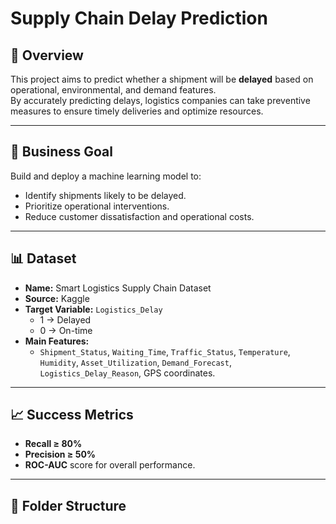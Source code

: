 # Supply Chain Delay Prediction

## 📌 Overview
This project aims to predict whether a shipment will be **delayed** based on operational, environmental, and demand features.  
By accurately predicting delays, logistics companies can take preventive measures to ensure timely deliveries and optimize resources.

---

## 🎯 Business Goal
Build and deploy a machine learning model to:
- Identify shipments likely to be delayed.
- Prioritize operational interventions.
- Reduce customer dissatisfaction and operational costs.

---

## 📊 Dataset
- **Name:** Smart Logistics Supply Chain Dataset
- **Source:** Kaggle
- **Target Variable:** `Logistics_Delay`  
  - 1 → Delayed  
  - 0 → On-time
- **Main Features:**
  - `Shipment_Status`, `Waiting_Time`, `Traffic_Status`, `Temperature`, `Humidity`, `Asset_Utilization`, `Demand_Forecast`, `Logistics_Delay_Reason`, GPS coordinates.

---

## 📈 Success Metrics
- **Recall ≥ 80%**
- **Precision ≥ 50%**
- **ROC-AUC** score for overall performance.

---

## 📂 Folder Structure
